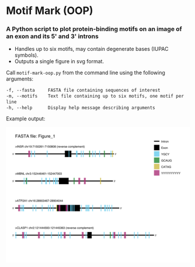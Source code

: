 # Motif Mark (OOP)
### A Python script to plot protein-binding motifs on an image of an exon and its 5' and 3' introns

* Handles up to six motifs, may contain degenerate bases (IUPAC symbols).
* Outputs a single figure in svg format.

Call `motif-mark-oop.py` from the command line using the following arguments:

```
-f, --fasta     FASTA file containing sequences of interest
-m, --motifs    Text file containing up to six motifs, one motif per line
-h, --help      Display help message describing arguments
```

Example output:

![](https://github.com/Natalie-Winans/motif-mark-oop/blob/main/Figure_1.svg)
